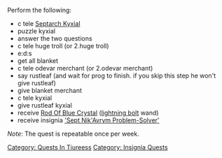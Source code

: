 Perform the following:

-   c tele [Septarch Kyxial](Septarch_Kyxial "wikilink")
-   puzzle kyxial
-   answer the two questions
-   c tele huge troll (or 2.huge troll)
-   e:d:s
-   get all blanket
-   c tele odevar merchant (or 2.odevar merchant)
-   say rustleaf (and wait for prog to finish. if you skip this step he
    won't give rustleaf)
-   give blanket merchant
-   c tele kyxial
-   give rustleaf kyxial
-   receive [Rod Of Blue Crystal](Rod_Of_Blue_Crystal "wikilink")
    ([lightning bolt](Lightning_Bolt "wikilink") wand)
-   receive insignia ['Sept Nik'Avrym
    Problem-Solver'](Sept_Nik'Avrym_Insignia "wikilink")

*Note*: The quest is repeatable once per week.

[Category: Quests In Tiureess](Category:_Quests_In_Tiureess "wikilink")
[Category: Insignia Quests](Category:_Insignia_Quests "wikilink")
